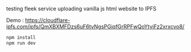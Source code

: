 testing fleek service 
uploading vanilla js html website to IPFS

Demo : https://cloudflare-ipfs.com/ipfs/QmXBXMFDzs6uF6tvNgsPGiqfGrRPFwQoYtyiFz2xrxcvo8/

```bash
npm install
npm run dev
```
